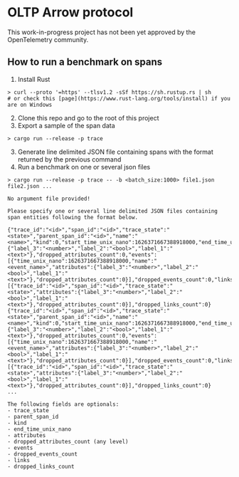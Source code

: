 # OLTP Arrow protocol

This work-in-progress project has not been yet approved by the OpenTelemetry community.

## How to run a benchmark on spans
1) Install Rust
```shell
> curl --proto '=https' --tlsv1.2 -sSf https://sh.rustup.rs | sh
# or check this [page](https://www.rust-lang.org/tools/install) if you are on Windows 
```
2) Clone this repo and go to the root of this project
3) Export a sample of the span data
```shell
> cargo run --release -p trace
```
3) Generate line delimited JSON  file containing spans with the format returned by the previous command
4) Run a benchmark on one or several json files 
```shell
> cargo run --release -p trace -- -b <batch_size:1000> file1.json file2.json ...

No argument file provided!

Please specify one or several line delimited JSON files containing span entities following the format below.

{"trace_id":"<id>","span_id":"<id>","trace_state":"<state>","parent_span_id":"<id>","name":"<name>","kind":0,"start_time_unix_nano":1626371667388918000,"end_time_unix_nano":1626371667388918010,"attributes":{"label_3":"<number>","label_2":"<bool>","label_1":"<text>"},"dropped_attributes_count":0,"events":[{"time_unix_nano":1626371667388918000,"name":"<event_name>","attributes":{"label_3":"<number>","label_2":"<bool>","label_1":"<text>"},"dropped_attributes_count":0}],"dropped_events_count":0,"links":[{"trace_id":"<id>","span_id":"<id>","trace_state":"<state>","attributes":{"label_3":"<number>","label_2":"<bool>","label_1":"<text>"},"dropped_attributes_count":0}],"dropped_links_count":0}
{"trace_id":"<id>","span_id":"<id>","trace_state":"<state>","parent_span_id":"<id>","name":"<name>","kind":0,"start_time_unix_nano":1626371667388918000,"end_time_unix_nano":1626371667388918010,"attributes":{"label_3":"<number>","label_2":"<bool>","label_1":"<text>"},"dropped_attributes_count":0,"events":[{"time_unix_nano":1626371667388918000,"name":"<event_name>","attributes":{"label_3":"<number>","label_2":"<bool>","label_1":"<text>"},"dropped_attributes_count":0}],"dropped_events_count":0,"links":[{"trace_id":"<id>","span_id":"<id>","trace_state":"<state>","attributes":{"label_3":"<number>","label_2":"<bool>","label_1":"<text>"},"dropped_attributes_count":0}],"dropped_links_count":0}
...

The following fields are optionals:
- trace_state
- parent_span_id
- kind
- end_time_unix_nano
- attributes
- dropped_attributes_count (any level)
- events
- dropped_events_count
- links
- dropped_links_count
```
